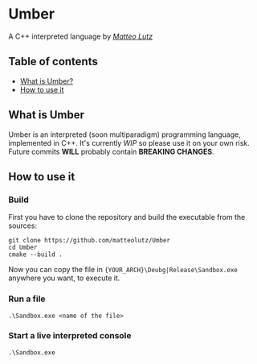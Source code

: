 # Umber

A C++ interpreted language by _[Matteo Lutz](https://matteolutz.de)_

## Table of contents

- [What is Umber?](#what-is-umber)
- [How to use it](#how-to-use-it)

## What is Umber

Umber is an interpreted (soon multiparadigm) programming language, implemented in C++. It's currently _WIP_ so please use it on your own risk. Future commits **WILL** probably contain **BREAKING CHANGES**.

## How to use it

### Build

First you have to clone the repository and build the executable from the sources:

```
git clone https://github.com/matteolutz/Umber
cd Umber
cmake --build .
```

Now you can copy the file in `{YOUR_ARCH}\Deubg|Release\Sandbox.exe` anywhere you want, to execute it.

### Run a file

```
.\Sandbox.exe <name of the file>
```

### Start a live interpreted console

```
.\Sandbox.exe
```
